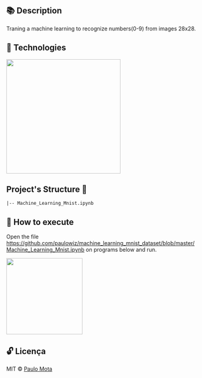 ## 📚  Description 

Traning a machine learning to recognize numbers(0-9) from images 28x28.

## 🚀 Technologies

<img src="https://user-images.githubusercontent.com/18649504/88881831-cf6ec000-d206-11ea-911e-cbdbf46beade.png" width = "300">

## Project's Structure 📌
 
    |-- Machine_Learning_Mnist.ipynb

## 📢 How to execute

Open the file https://github.com/paulowiz/machine_learning_mnist_dataset/blob/master/Machine_Learning_Mnist.ipynb on programs below and run.

<img src="https://user-images.githubusercontent.com/18649504/88881906-0513a900-d207-11ea-91d6-bab74f36e888.png" width = "200">


## 🔓 Licença 
MIT © [Paulo Mota](https://www.linkedin.com/in/paulo-mota-955218a2/)


